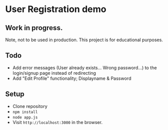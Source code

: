 # User Registration demo
## Work in progress.
Note, not to be used in production. This project is for educational purposes.
<br>
## Todo
- Add error messages (User already exists... Wrong password...) to the login/signup page instead of redirecting
- Add "Edit Profile" functionality; Displayname & Password
## Setup
- Clone repository
- `npm install`
- `node app.js`
- Visit `http://localhost:3000` in the browser.
